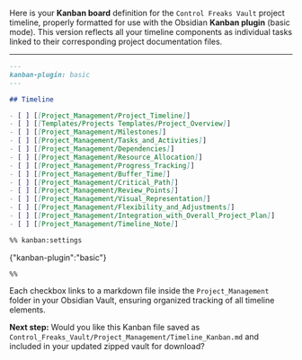 Here is your **Kanban board** definition for the `Control Freaks Vault` project timeline, properly formatted for use with the Obsidian **Kanban plugin** (basic mode). This version reflects all your timeline components as individual tasks linked to their corresponding project documentation files.

---

```markdown
---
kanban-plugin: basic
---

## Timeline

- [ ] [[Project_Management/Project_Timeline]]
- [ ] [[Templates/Projects Templates/Project_Overview]]
- [ ] [[Project_Management/Milestones]]
- [ ] [[Project_Management/Tasks_and_Activities]]
- [ ] [[Project_Management/Dependencies]]
- [ ] [[Project_Management/Resource_Allocation]]
- [ ] [[Project_Management/Progress_Tracking]]
- [ ] [[Project_Management/Buffer_Time]]
- [ ] [[Project_Management/Critical_Path]]
- [ ] [[Project_Management/Review_Points]]
- [ ] [[Project_Management/Visual_Representation]]
- [ ] [[Project_Management/Flexibility_and_Adjustments]]
- [ ] [[Project_Management/Integration_with_Overall_Project_Plan]]
- [ ] [[Project_Management/Timeline_Note]]

%% kanban:settings
```

{"kanban-plugin":"basic"}

```
%%
```

Each checkbox links to a markdown file inside the `Project_Management` folder in your Obsidian Vault, ensuring organized tracking of all timeline elements.

**Next step:** Would you like this Kanban file saved as `Control_Freaks_Vault/Project_Management/Timeline_Kanban.md` and included in your updated zipped vault for download?
